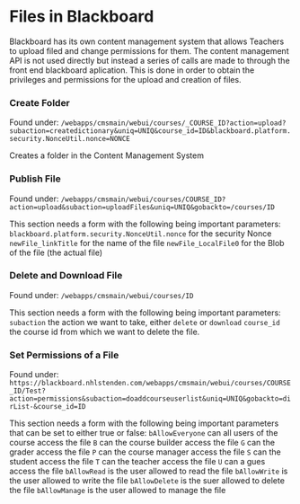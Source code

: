 # Files in Blackboard

Blackboard has its own content management system that allows Teachers to upload filed and change permissions for them. The content management API is not used directly but instead a series of calls are made to through the front end blackboard aplication. This is done in order to obtain the privileges and permissions for the upload and creation of files.

### Create Folder
Found under: `/webapps/cmsmain/webui/courses/_COURSE_ID?action=upload?subaction=createdictionary&uniq=UNIQ&course_id=ID&blackboard.platform.security.NonceUtil.nonce=NONCE`

Creates a folder in the Content Management System

### Publish File
Found under: `/webapps/cmsmain/webui/courses/COURSE_ID?action=upload&subaction=uploadFiles&uniq=UNIQ&gobackto=/courses/ID`

This section needs a form with the following being important parameters:
`blackboard.platform.security.NonceUtil.nonce` for the security Nonce
`newFile_linkTitle` for the name of the file
`newFile_LocalFile0` for the Blob of the file (the actual file)

### Delete and Download File
Found under: 
`/webapps/cmsmain/webui/courses/ID`

This section needs a form with the following being important parameters:
`subaction` the action we want to take, either `delete` or `download`
`course_id` the course id from which we want to delete the file.

### Set Permissions of a File
Found under: `https://blackboard.nhlstenden.com/webapps/cmsmain/webui/courses/COURSE_ID/Test?action=permissions&subaction=doaddcourseuserlist&uniq=UNIQ&gobackto=dirList-&course_id=ID`

This section needs a form with the following being important parameters that can be set to either true or false:
`bAllowEveryone` can all users of the course access the file
`B` can the course builder access the file
`G` can the grader access the file
`P` can the course manager access the file
`S` can the student access the file
`T` can the teacher access the file
`U` can a gues access the file
`bAllowRead` is the user allowed to read the file
`bAllowWrite` is the user allowed to write the file
`bAllowDelete` is the suer allowed to delete the file
`bAllowManage` is the user allowed to manage the file